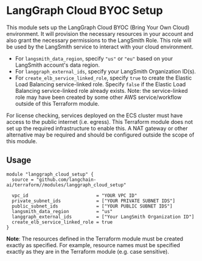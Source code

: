 # LangGraph Cloud BYOC Setup
This module sets up the LangGraph Cloud BYOC (Bring Your Own Cloud) environment.
It will provision the necessary resources in your account and also grant the necessary permissions to the LangSmith Role.
This role will be used by the LangSmith service to interact with your cloud environment.

- For `langsmith_data_region`, specify `"us"` or `"eu"` based on your LangSmith account's data region.
- For `langgraph_external_ids`, specify your LangSmith Organization ID(s).
- For `create_elb_service_linked_role`, specify `true` to create the Elastic Load Balancing service-linked role. Specify `false` if the Elastic Load Balancing service-linked role already exists. Note: the service-linked role may have been created by some other AWS service/workflow outside of this Terraform module.

For license checking, services deployed on the ECS cluster must have access to the public internet (i.e. egress). This Terraform module does not set up the required infrastructure to enable this. A NAT gateway or other alternative may be required and should be configured outside the scope of this module.

## Usage
```hcl
module "langgraph_cloud_setup" {
  source = "github.com/langchain-ai/terraform//modules/langgraph_cloud_setup"

  vpc_id                         = "YOUR VPC ID"
  private_subnet_ids             = ["YOUR PRIVATE SUBNET IDS"]
  public_subnet_ids              = ["YOUR PUBLIC SUBNET IDS"]
  langsmith_data_region          = "us"
  langgraph_external_ids         = ["Your LangSmith Organization ID"]
  create_elb_service_linked_role = true
}
```

**Note**: The resources defined in the Terraform module must be created exactly as specified. For example, resource names must be specified exactly as they are in the Terraform module (e.g. case sensitive).
